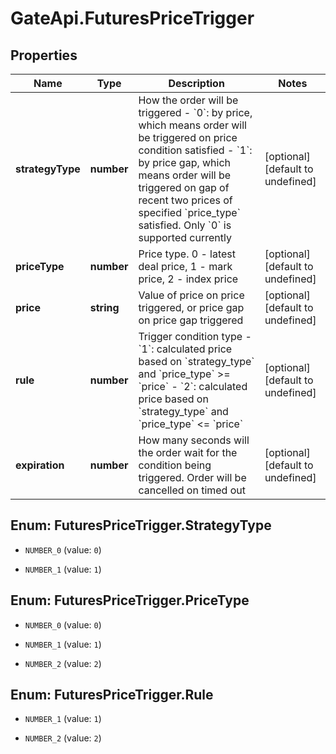 # GateApi.FuturesPriceTrigger

## Properties

Name | Type | Description | Notes
------------ | ------------- | ------------- | -------------
**strategyType** | **number** | How the order will be triggered   - &#x60;0&#x60;: by price, which means order will be triggered on price condition satisfied  - &#x60;1&#x60;: by price gap, which means order will be triggered on gap of recent two prices of specified &#x60;price_type&#x60; satisfied.  Only &#x60;0&#x60; is supported currently | [optional] [default to undefined]
**priceType** | **number** | Price type. 0 - latest deal price, 1 - mark price, 2 - index price | [optional] [default to undefined]
**price** | **string** | Value of price on price triggered, or price gap on price gap triggered | [optional] [default to undefined]
**rule** | **number** | Trigger condition type  - &#x60;1&#x60;: calculated price based on &#x60;strategy_type&#x60; and &#x60;price_type&#x60; &gt;&#x3D; &#x60;price&#x60; - &#x60;2&#x60;: calculated price based on &#x60;strategy_type&#x60; and &#x60;price_type&#x60; &lt;&#x3D; &#x60;price&#x60; | [optional] [default to undefined]
**expiration** | **number** | How many seconds will the order wait for the condition being triggered. Order will be cancelled on timed out | [optional] [default to undefined]

## Enum: FuturesPriceTrigger.StrategyType

* `NUMBER_0` (value: `0`)

* `NUMBER_1` (value: `1`)


## Enum: FuturesPriceTrigger.PriceType

* `NUMBER_0` (value: `0`)

* `NUMBER_1` (value: `1`)

* `NUMBER_2` (value: `2`)


## Enum: FuturesPriceTrigger.Rule

* `NUMBER_1` (value: `1`)

* `NUMBER_2` (value: `2`)


